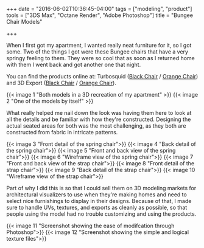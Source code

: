+++
date = "2016-06-02T10:36:45-04:00"
tags = ["modeling", "product"]
tools = ["3DS Max", "Octane Render", "Adobe Photoshop"]
title = "Bungee Chair Models"

+++

When I first got my apartment, I wanted really neat furniture for it, so I got some. Two of the things I got were these Bungee chairs that have a very springy feeling to them. They were so cool that as soon as I returned home with them I went back and got another one that night.

You can find the products online at: Turbosquid ([Black Chair](http://www.turbosquid.com/3d-models/bungee-chair-3d-obj/1048205) / [Orange Chair](http://www.turbosquid.com/3d-models/3d-bungee-chair/1048195)) and 3D Export ([Black Chair](https://3dexport.com/3dmodel-bungee-chair-2-123069.htm) / [Orange Chair](https://3dexport.com/3dmodel-bungee-chair-1-123068.htm)).

{{< image 1 "Both models in a 3D recreation of my apartment" >}}
{{< image 2 "One of the models by itself" >}}

What really helped me nail down the look was having them here to look at all the details and be familiar with how they're constructed. Designing the actual seated areas for both was the most challenging, as they both are constructed from fabric in intricate patterns.

{{< image 3 "Front detail of the spring chair">}}
{{< image 4 "Back detail of the spring chair">}}
{{< image 5 "Front and back view of the spring chair">}}
{{< image 6 "Wireframe view of the spring chair">}}
{{< image 7 "Front and back view of the strap chair">}}
{{< image 8 "Front detail of the strap chair">}}
{{< image 9 "Back detail of the strap chair">}}
{{< image 10 "Wireframe view of the strap chair">}}

Part of why I did this is so that I could sell them on 3D modeling markets for architectural visualizers to use when they're making homes and need to select nice furnishings to display in their designs. Because of that, I made sure to handle UVs, textures, and exports as cleanly as possible, so that people using the model had no trouble customizing and using the products.

{{< image 11 "Screenshot showing the ease of modifcation through Photoshop">}}
{{< image 12 "Screenshot showing the simple and logical texture files">}}
